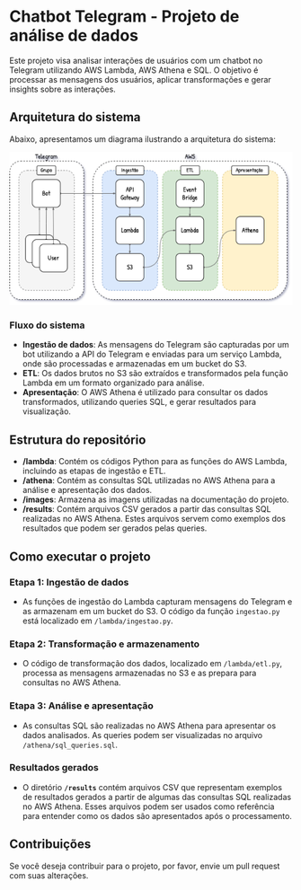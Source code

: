 # Chatbot Telegram - Projeto de análise de dados

Este projeto visa analisar interações de usuários com um chatbot no Telegram utilizando AWS Lambda, AWS Athena e SQL. O objetivo é processar as mensagens dos usuários, aplicar transformações e gerar insights sobre as interações.

## Arquitetura do sistema

Abaixo, apresentamos um diagrama ilustrando a arquitetura do sistema:

![Arquitetura do sistema](images/arquitetura.png)

### Fluxo do sistema

- **Ingestão de dados**: As mensagens do Telegram são capturadas por um bot utilizando a API do Telegram e enviadas para um serviço Lambda, onde são processadas e armazenadas em um bucket do S3.
- **ETL**: Os dados brutos no S3 são extraídos e transformados pela função Lambda em um formato organizado para análise.
- **Apresentação**: O AWS Athena é utilizado para consultar os dados transformados, utilizando queries SQL, e gerar resultados para visualização.

## Estrutura do repositório

- **/lambda**: Contém os códigos Python para as funções do AWS Lambda, incluindo as etapas de ingestão e ETL.
- **/athena**: Contém as consultas SQL utilizadas no AWS Athena para a análise e apresentação dos dados.
- **/images**: Armazena as imagens utilizadas na documentação do projeto.
- **/results**: Contém arquivos CSV gerados a partir das consultas SQL realizadas no AWS Athena. Estes arquivos servem como exemplos dos resultados que podem ser gerados pelas queries.

## Como executar o projeto

### Etapa 1: Ingestão de dados
- As funções de ingestão do Lambda capturam mensagens do Telegram e as armazenam em um bucket do S3. O código da função `ingestao.py` está localizado em `/lambda/ingestao.py`.

### Etapa 2: Transformação e armazenamento
- O código de transformação dos dados, localizado em `/lambda/etl.py`, processa as mensagens armazenadas no S3 e as prepara para consultas no AWS Athena.

### Etapa 3: Análise e apresentação
- As consultas SQL são realizadas no AWS Athena para apresentar os dados analisados. As queries podem ser visualizadas no arquivo `/athena/sql_queries.sql`.

### Resultados gerados
- O diretório **`/results`** contém arquivos CSV que representam exemplos de resultados gerados a partir de algumas das consultas SQL realizadas no AWS Athena. Esses arquivos podem ser usados como referência para entender como os dados são apresentados após o processamento.

## Contribuições

Se você deseja contribuir para o projeto, por favor, envie um pull request com suas alterações.

